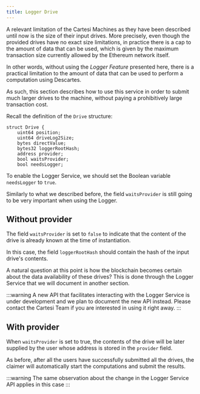 ```yaml
---
title: Logger Drive
---
```


A relevant limitation of the Cartesi Machines as they have been described until now is the size of their input drives.
More precisely, even though the provided drives have no exact size limitations, in practice there is a cap to the amount of data that can be used, which is given by the maximum transaction size currently allowed by the Ethereum network itself.

In other words, without using the *Logger Feature* presented here, there is a practical limitation to the amount of data that can be used to perform a computation using Descartes.

As such, this section describes how to use this service in order to submit much larger drives to the machine, without paying a prohibitively large transaction cost.

Recall the definition of the `Drive` structure:
```
struct Drive {
    uint64 position;
    uint64 driveLog2Size;
    bytes directValue;
    bytes32 loggerRootHash;
    address provider;
    bool waitsProvider;
    bool needsLogger;
```
To enable the Logger Service, we should set the Boolean variable `needsLogger` to `true`.

Similarly to what we described before, the field `waitsProvider` is still going to be very important when using the Logger.

Without provider
----------------

The field `waitsProvider` is set to `false` to indicate that the content of the drive is already known at the time of instantiation.

In this case, the field `loggerRootHash` should contain the hash of the input drive's contents.

A natural question at this point is how the blockchain becomes certain about the data availability of these drives? This is done through the Logger Service that we will document in another section.

:::warning
A new API that facilitates interacting with the Logger Service is under development and we plan to document the new API instead. Please contact the Cartesi Team if you are interested in using it right away.
:::

With provider
-------------

When `waitsProvider` is set to true, the contents of the drive will be later supplied by the user whose address is stored in the `provider` field.

As before, after all the users have successfully submitted all the drives, the claimer will automatically start the computations and submit the results.

:::warning
The same observation about the change in the Logger Service API applies in this case
:::
